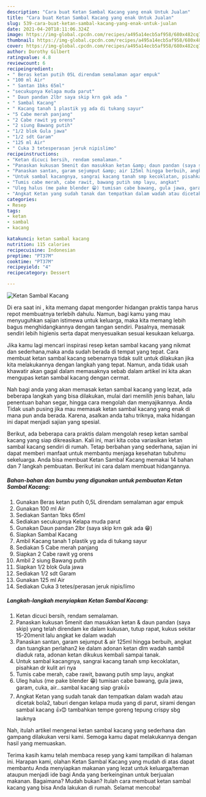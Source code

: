 ```yaml
---
description: "Cara buat Ketan Sambal Kacang yang enak Untuk Jualan"
title: "Cara buat Ketan Sambal Kacang yang enak Untuk Jualan"
slug: 539-cara-buat-ketan-sambal-kacang-yang-enak-untuk-jualan
date: 2021-04-20T18:11:06.324Z
image: https://img-global.cpcdn.com/recipes/a495a14ecb5af958/680x482cq70/ketan-sambal-kacang-foto-resep-utama.jpg
thumbnail: https://img-global.cpcdn.com/recipes/a495a14ecb5af958/680x482cq70/ketan-sambal-kacang-foto-resep-utama.jpg
cover: https://img-global.cpcdn.com/recipes/a495a14ecb5af958/680x482cq70/ketan-sambal-kacang-foto-resep-utama.jpg
author: Dorothy Gilbert
ratingvalue: 4.8
reviewcount: 6
recipeingredient:
- " Beras ketan putih 05L direndam semalaman agar empuk"
- "100 ml Air"
- " Santan 1bks 65ml"
- "secukupnya Kelapa muda parut"
- " Daun pandan 2lbr saya skip krn gak ada "
- " Sambal Kacang"
- " Kacang tanah 1 plastik yg ada di tukang sayur"
- "5 Cabe merah panjang"
- "2 Cabe rawit yg orens"
- "2 siung Bawang putih"
- "1/2 blok Gula jawa"
- "1/2 sdt Garam"
- "125 ml Air"
- " Cuka 3 tetesperasan jeruk nipislimo"
recipeinstructions:
- "Ketan dicuci bersih, rendam semalaman."
- "Panaskan kukusan 5menit dan masukkan ketan &amp; daun pandan (saya skip) yang telah direndam ke dalam kukusan, tutup rapat, kukus sekitar 15-20menit lalu angkat ke dalam wadah"
- "Panaskan santan, garam sejumput &amp; air 125ml hingga berbuih, angkat dan tuangkan perlahan2 ke dalam adonan ketan dlm wadah sambil diaduk rata, adonan ketan dikukus kembali sampai tanak."
- "Untuk sambal kacangnya, sangrai kacang tanah smp kecoklatan, pisahkan dr kulit ari nya"
- "Tumis cabe merah, cabe rawit, bawang putih smp layu, angkat"
- "Uleg halus (me pake blender 😁) tumisan cabe bawang, gula jawa, garam, cuka, air...sambal kacang siap grak👍"
- "Angkat Ketan yang sudah tanak dan tempatkan dalam wadah atau dicetak bola2, taburi dengan kelapa muda yang di parut, sirami dengan sambal kacang 👍😊 tambahkan tempe goreng tepung crispy sbg lauknya"
categories:
- Resep
tags:
- ketan
- sambal
- kacang

katakunci: ketan sambal kacang 
nutrition: 115 calories
recipecuisine: Indonesian
preptime: "PT37M"
cooktime: "PT37M"
recipeyield: "4"
recipecategory: Dessert

---
```



![Ketan Sambal Kacang](https://img-global.cpcdn.com/recipes/a495a14ecb5af958/680x482cq70/ketan-sambal-kacang-foto-resep-utama.jpg)

Di era  saat ini , kita memang dapat mengorder hidangan praktis tanpa harus repot membuatnya terlebih dahulu. Namun, bagi kamu yang mau menyuguhkan sajian istimewa untuk keluarga, maka kita memang lebih bagus menghidangkannya dengan tangan sendiri. Pasalnya, memasak sendiri lebih higienis serta dapat menyesuaikan sesuai kesukaan keluarga.

Jika kamu lagi mencari inspirasi resep ketan sambal kacang yang nikmat dan sederhana,maka anda sudah berada di tempat yang tepat. Cara membuat ketan sambal kacang  sebenarnya tidak sulit untuk dilakukan jika kita melakukannya dengan langkah yang tepat. Namun, anda tidak usah khawatir akan gagal dalam memasaknya 
sebab dalam artikel ini kita akan mengupas ketan sambal kacang dengan cermat.  



Nah bagi anda yang akan memasak ketan sambal kacang yang lezat, ada beberapa langkah yang bisa dilakukan, mulai dari memilih jenis bahan, lalu penentuan bahan segar, hingga cara mengolah dan menyajikannya. Anda Tidak usah pusing jika mau memasak ketan sambal kacang yang enak di mana pun anda berada. Karena, asalkan anda  tahu triknya, maka hidangan ini dapat menjadi sajian yang spesial.

Berikut, ada beberapa cara praktis  dalam mengolah resep ketan sambal kacang yang siap dikreasikan. Kali ini, mari kita coba variasikan ketan sambal kacang sendiri di rumah. Tetap berbahan yang sederhana, sajian ini dapat memberi manfaat untuk membantu menjaga kesehatan tubuhmu sekeluarga. Anda bisa membuat Ketan Sambal Kacang memakai 14 bahan dan 7 langkah pembuatan. Berikut ini cara dalam membuat hidangannya.

<!--inarticleads1-->

##### Bahan-bahan dan bumbu yang digunakan untuk pembuatan Ketan Sambal Kacang:

1. Gunakan  Beras ketan putih 0,5L direndam semalaman agar empuk
1. Gunakan 100 ml Air
1. Sediakan  Santan 1bks 65ml
1. Sediakan secukupnya Kelapa muda parut
1. Gunakan  Daun pandan 2lbr (saya skip krn gak ada 😁)
1. Siapkan  Sambal Kacang
1. Ambil  Kacang tanah 1 plastik yg ada di tukang sayur
1. Sediakan 5 Cabe merah panjang
1. Siapkan 2 Cabe rawit yg orens
1. Ambil 2 siung Bawang putih
1. Siapkan 1/2 blok Gula jawa
1. Sediakan 1/2 sdt Garam
1. Gunakan 125 ml Air
1. Sediakan  Cuka 3 tetes/perasan jeruk nipis/limo




<!--inarticleads2-->

##### Langkah-langkah menyiapkan Ketan Sambal Kacang:

1. Ketan dicuci bersih, rendam semalaman.
1. Panaskan kukusan 5menit dan masukkan ketan &amp; daun pandan (saya skip) yang telah direndam ke dalam kukusan, tutup rapat, kukus sekitar 15-20menit lalu angkat ke dalam wadah
1. Panaskan santan, garam sejumput &amp; air 125ml hingga berbuih, angkat dan tuangkan perlahan2 ke dalam adonan ketan dlm wadah sambil diaduk rata, adonan ketan dikukus kembali sampai tanak.
1. Untuk sambal kacangnya, sangrai kacang tanah smp kecoklatan, pisahkan dr kulit ari nya
1. Tumis cabe merah, cabe rawit, bawang putih smp layu, angkat
1. Uleg halus (me pake blender 😁) tumisan cabe bawang, gula jawa, garam, cuka, air...sambal kacang siap grak👍
1. Angkat Ketan yang sudah tanak dan tempatkan dalam wadah atau dicetak bola2, taburi dengan kelapa muda yang di parut, sirami dengan sambal kacang 👍😊 tambahkan tempe goreng tepung crispy sbg lauknya




Nah, itulah artikel mengenai  ketan sambal kacang  yang sederhana dan gampang dilakukan versi kami. Semoga kamu dapat melakukannya dengan hasil yang memuaskan. 

Terima kasih kamu telah membaca resep yang kami tampilkan di halaman ini. Harapan kami, olahan  Ketan Sambal Kacang yang mudah di atas dapat membantu Anda menyiapkan makanan yang lezat untuk keluarga/teman ataupun menjadi ide bagi Anda yang berkeinginan untuk berjualan makanan. Bagaimana? Mudah bukan? Itulah cara membuat ketan sambal kacang yang bisa Anda lakukan di rumah. Selamat mencoba!

